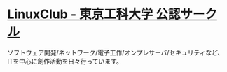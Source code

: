 
# [LinuxClub - 東京工科大学 公認サークル](https://www.linux.it.teu.ac.jp)
ソフトウェア開発/ネットワーク/電子工作/オンプレサーバ/セキュリティなど、ITを中心に創作活動を日々行っています。
